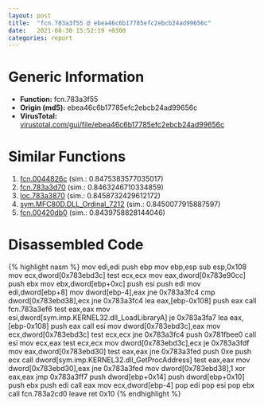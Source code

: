 ```yaml
---
layout: post
title:  "fcn.783a3f55 @ ebea46c6b17785efc2ebcb24ad99656c"
date:   2021-08-30 15:52:19 +0300
categories: report
---
```


# Generic Information
- **Function:** fcn.783a3f55
- **Origin (md5):** ebea46c6b17785efc2ebcb24ad99656c
- **VirusTotal:** [virustotal.com/gui/file/ebea46c6b17785efc2ebcb24ad99656c][virustotal_ref]



# Similar Functions

1. [fcn.0044826c][similar_1_ref] (sim.: 0.8475383577035017)
2. [fcn.783a3d70][similar_2_ref] (sim.: 0.8463246710334859)
3. [loc.783a3870][similar_3_ref] (sim.: 0.8458732429612172)
4. [sym.MFC80D.DLL\_Ordinal\_7212][similar_4_ref] (sim.: 0.8450077915887597)
5. [fcn.00420db0][similar_5_ref] (sim.: 0.8439758828144046)


# Disassembled Code

{% highlight nasm %}
mov edi,edi
push ebp
mov ebp,esp
sub esp,0x108
mov ecx,dword[0x783ebd3c]
test ecx,ecx
mov eax,dword[0x783e90cc]
push ebx
mov ebx,dword[ebp+0xc]
push esi
push edi
mov edi,dword[ebp+8]
mov dword[ebp-4],eax
jne 0x783a3fc4
cmp dword[0x783ebd38],ecx
jne 0x783a3fc4
lea eax,[ebp-0x108]
push eax
call fcn.783a3ef6
test eax,eax
mov esi,dword[sym.imp.KERNEL32.dll_LoadLibraryA]
je 0x783a3fa7
lea eax,[ebp-0x108]
push eax
call esi
mov dword[0x783ebd3c],eax
mov ecx,dword[0x783ebd3c]
test ecx,ecx
jne 0x783a3fc4
push 0x781fbee0
call esi
mov ecx,eax
test ecx,ecx
mov dword[0x783ebd3c],ecx
je 0x783a3fdf
mov eax,dword[0x783ebd30]
test eax,eax
jne 0x783a3fed
push 0xe
push ecx
call dword[sym.imp.KERNEL32.dll_GetProcAddress]
test eax,eax
mov dword[0x783ebd30],eax
jne 0x783a3fed
mov dword[0x783ebd38],1
xor eax,eax
jmp 0x783a3ff7
push dword[ebp+0x14]
push dword[ebp+0x10]
push ebx
push edi
call eax
mov ecx,dword[ebp-4]
pop edi
pop esi
pop ebx
call fcn.783a2cd0
leave 
ret 0x10
{% endhighlight %}


[similar_1_ref]: /report/fcn.0044826c@418e0921f3a9bd4f5bc0dcc59623b5a1
[similar_2_ref]: /report/fcn.783a3d70@ebea46c6b17785efc2ebcb24ad99656c
[similar_3_ref]: /report/loc.783a3870@ebea46c6b17785efc2ebcb24ad99656c
[similar_4_ref]: /report/sym.MFC80D.DLL_Ordinal_7212@ebea46c6b17785efc2ebcb24ad99656c
[similar_5_ref]: /report/fcn.00420db0@1123b7aa5760238fe93045e585b8234c
[virustotal_ref]: https://www.virustotal.com/gui/file/ebea46c6b17785efc2ebcb24ad99656c
